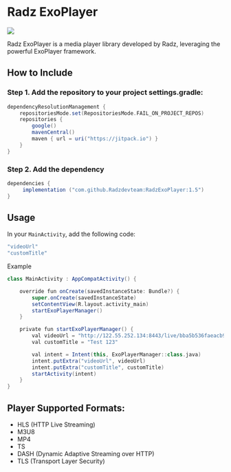# Radz ExoPlayer
[![](https://jitpack.io/v/Radzdevteam/RadzExoPlayer.svg)](https://jitpack.io/#Radzdevteam/RadzExoPlayer)

Radz ExoPlayer is a media player library developed by Radz, leveraging the powerful ExoPlayer framework.

## How to Include
### Step 1. Add the repository to your project settings.gradle:
```groovy
dependencyResolutionManagement {
    repositoriesMode.set(RepositoriesMode.FAIL_ON_PROJECT_REPOS)
    repositories {
        google()
        mavenCentral()
        maven { url = uri("https://jitpack.io") }
    }
}
   ```

### Step 2. Add the dependency
```groovy
dependencies {
     implementation ("com.github.Radzdevteam:RadzExoPlayer:1.5")
}

   ```

## Usage

In your `MainActivity`, add the following code:
```groovy
"videoUrl"
"customTitle"

   ```

Example
```groovy
class MainActivity : AppCompatActivity() {

    override fun onCreate(savedInstanceState: Bundle?) {
        super.onCreate(savedInstanceState)
        setContentView(R.layout.activity_main)
        startExoPlayerManager()
    }

    private fun startExoPlayerManager() {
        val videoUrl = "http://122.55.252.134:8443/live/bba5b536faeacb9b56a3239f1ee8e3b3/1.m3u8"
        val customTitle = "Test 123"

        val intent = Intent(this, ExoPlayerManager::class.java)
        intent.putExtra("videoUrl", videoUrl)
        intent.putExtra("customTitle", customTitle)
        startActivity(intent)
    }
}

   ```

## Player Supported Formats:
- HLS (HTTP Live Streaming)
- M3U8
- MP4
- TS
- DASH (Dynamic Adaptive Streaming over HTTP)
- TLS (Transport Layer Security)
